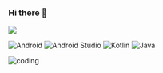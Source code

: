 ### Hi there 👋

![](https://komarev.com/ghpvc/?username=DavDo&color=brightgreen)

![Android](https://img.shields.io/badge/Android-3DDC84?style=flat&logo=android&logoColor=white)
![Android Studio](https://img.shields.io/badge/Android%20Studio-3DDC84.svg?style=flat&logo=android-studio&logoColor=white)
![Kotlin](https://img.shields.io/badge/kotlin-%237F52FF.svg?style=flat&logo=kotlin&logoColor=white)
![Java](https://img.shields.io/badge/java-%23ED8B00.svg?style=flat&logo=java&logoColor=white)

<!-- ![Anurag's GitHub stats](https://github-readme-stats.vercel.app/api?username=DavDo&show_icons=true&theme=dark) -->

![coding](https://user-images.githubusercontent.com/19994238/206427540-d39b5d1d-f7bb-48d3-8edc-5d498c7b1b42.gif)

<!--
**DavDo/DavDo** is a ✨ _special_ ✨ repository because its `README.md` (this file) appears on your GitHub profile.

https://github.com/Ileriayo/markdown-badges#usage badges

### How to reach me 📫

[![LinkedIn](https://img.shields.io/badge/linkedin-%230077B5.svg?style=flat&logo=linkedin&logoColor=white)](https://linkedin.com/in/ddavit)
[![Gmail](https://img.shields.io/badge/Gmail-D14836?style=flat&logo=gmail&logoColor=white)](mailto:davit.dolmazyan.22@gmail.com)

Here are some ideas to get you started:

- 🔭 I’m currently working on ...
- 🌱 I’m currently learning ...
- 👯 I’m looking to collaborate on ...
- 🤔 I’m looking for help with ...
- 💬 Ask me about ...
- 📫 How to reach me: ...
- 😄 Pronouns: ...
- ⚡ Fun fact: ...
-->
